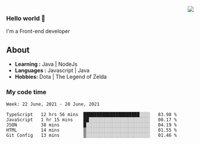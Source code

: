 <img align='right' src="https://github-readme-stats.vercel.app/api?username=jumodada&show_icons=true&theme=vue">

### Hello world 👋

I'm a Front-end developer 
    
## About
-  **Learning :** Java | NodeJs
-  **Languages :** Javascript | Java
-  **Hobbies:** Dota | The Legend of Zelda

### My code time

<!--START_SECTION:waka-->
```text
Week: 22 June, 2021 - 28 June, 2021

TypeScript   12 hrs 56 mins  █████████████████████░░░░   83.98 % 
JavaScript   1 hr 15 mins    ██░░░░░░░░░░░░░░░░░░░░░░░   08.17 % 
JSON         38 mins         █░░░░░░░░░░░░░░░░░░░░░░░░   04.19 % 
HTML         14 mins         ▒░░░░░░░░░░░░░░░░░░░░░░░░   01.55 % 
Git Config   13 mins         ▒░░░░░░░░░░░░░░░░░░░░░░░░   01.46 % 
```
<!--END_SECTION:waka-->
